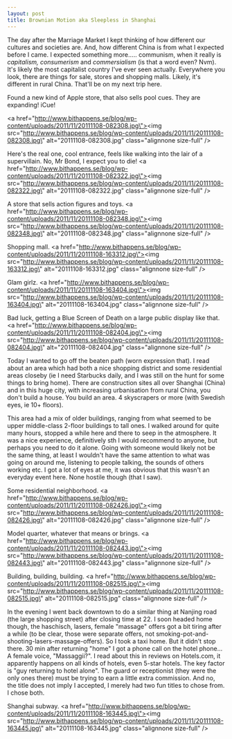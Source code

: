 ```yaml
---
layout: post
title: Brownian Motion aka Sleepless in Shanghai
---
```


The day after the Marriage Market I kept thinking of how different our cultures and societies are. And, how different China is from what I expected before I came. I expected something more..... communism, when it really is *capitalism, consumerism* and *commersialism* (is that a word even? Nvm). It\'s likely the most capitalist country I\'ve ever seen actually. Everywhere you look, there are things for sale, stores and shopping malls. Likely, it\'s different in rural China. That\'ll be on my next trip here.


Found a new kind of Apple store, that also sells pool cues. They are expanding! iCue!

<a href=\"http://www.bithappens.se/blog/wp-content/uploads/2011/11/20111108-082308.jpg\"><img src=\"http://www.bithappens.se/blog/wp-content/uploads/2011/11/20111108-082308.jpg\" alt=\"20111108-082308.jpg\" class=\"alignnone size-full\" /></a>




<!--more-->




Here\'s the real one, cool entrance, feels like walking into the lair of a supervillain. No, Mr Bond, I expect you to die!
<a href=\"http://www.bithappens.se/blog/wp-content/uploads/2011/11/20111108-082322.jpg\"><img src=\"http://www.bithappens.se/blog/wp-content/uploads/2011/11/20111108-082322.jpg\" alt=\"20111108-082322.jpg\" class=\"alignnone size-full\" /></a>


A store that sells action figures and toys.
<a href=\"http://www.bithappens.se/blog/wp-content/uploads/2011/11/20111108-082348.jpg\"><img src=\"http://www.bithappens.se/blog/wp-content/uploads/2011/11/20111108-082348.jpg\" alt=\"20111108-082348.jpg\" class=\"alignnone size-full\" /></a>


Shopping mall.
<a href=\"http://www.bithappens.se/blog/wp-content/uploads/2011/11/20111108-163312.jpg\"><img src=\"http://www.bithappens.se/blog/wp-content/uploads/2011/11/20111108-163312.jpg\" alt=\"20111108-163312.jpg\" class=\"alignnone size-full\" /></a>


Glam girlz.
<a href=\"http://www.bithappens.se/blog/wp-content/uploads/2011/11/20111108-163404.jpg\"><img src=\"http://www.bithappens.se/blog/wp-content/uploads/2011/11/20111108-163404.jpg\" alt=\"20111108-163404.jpg\" class=\"alignnone size-full\" /></a>


Bad luck, getting a Blue Screen of Death on a large public display like that.
<a href=\"http://www.bithappens.se/blog/wp-content/uploads/2011/11/20111108-082404.jpg\"><img src=\"http://www.bithappens.se/blog/wp-content/uploads/2011/11/20111108-082404.jpg\" alt=\"20111108-082404.jpg\" class=\"alignnone size-full\" /></a>

Today I wanted to go off the beaten path (worn expression that). I read about an area which had both a nice shopping district and some residential areas closeby (ie I need Starbucks daily, and I was still on the hunt for some things to bring home). There are construction sites all over Shanghai (China) and in this huge city, with increasing urbanisation from rural China, you don\'t build a house. You build an area. 4 skyscrapers or more (with Swedish eyes, ie 10+ floors).

This area had a mix of older buildings, ranging from what seemed to be upper middle-class 2-floor buildings to tall ones. I walked around for quite many hours, stopped a while here and there to seep in the atmosphere. It was a nice experience, definitively sth I would recommend to anyone, but perhaps you need to do it alone. Going with someone would likely not be the same thing, at least I wouldn\'t have the same attention to what was going on around me, listening to people talking, the sounds of others working etc. I got a lot of eyes at me, it was obvious that this wasn\'t an everyday event here. None hostile though (that I saw).


Some residential neighborhood.
<a href=\"http://www.bithappens.se/blog/wp-content/uploads/2011/11/20111108-082426.jpg\"><img src=\"http://www.bithappens.se/blog/wp-content/uploads/2011/11/20111108-082426.jpg\" alt=\"20111108-082426.jpg\" class=\"alignnone size-full\" /></a>


Model quarter, whatever that means or brings.
<a href=\"http://www.bithappens.se/blog/wp-content/uploads/2011/11/20111108-082443.jpg\"><img src=\"http://www.bithappens.se/blog/wp-content/uploads/2011/11/20111108-082443.jpg\" alt=\"20111108-082443.jpg\" class=\"alignnone size-full\" /></a>


Building, building, building.
<a href=\"http://www.bithappens.se/blog/wp-content/uploads/2011/11/20111108-082515.jpg\"><img src=\"http://www.bithappens.se/blog/wp-content/uploads/2011/11/20111108-082515.jpg\" alt=\"20111108-082515.jpg\" class=\"alignnone size-full\" /></a>

In the evening I went back downtown to do a similar thing at Nanjing road (the large shopping street) after closing time at 22. I soon headed home though, the haschisch, lasers, female \"massage\" offers got a bit tiring after a while (to be clear, those were separate offers, not smoking-pot-and-shooting-lasers-massage-offers). So I took a taxi home. But it didn\'t stop there. 30 min after returning \"home\" I got a phone call on the hotel phone... A female voice, \"Massaggii?\". I read about this in reviews on Hotels.com, it apparently happens on all kinds of hotels, even 5-star hotels. The key factor is \"guy returning to hotel alone\". The guard or receptionist (they were the only ones there) must be trying to earn a little extra commission. And no, the title does not imply I accepted, I merely had two fun titles to chose from. I chose both.



Shanghai subway.
<a href=\"http://www.bithappens.se/blog/wp-content/uploads/2011/11/20111108-163445.jpg\"><img src=\"http://www.bithappens.se/blog/wp-content/uploads/2011/11/20111108-163445.jpg\" alt=\"20111108-163445.jpg\" class=\"alignnone size-full\" /></a>
